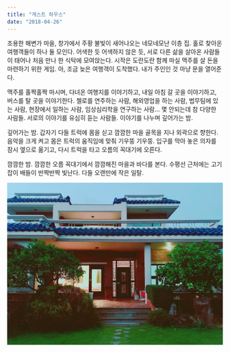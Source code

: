 ```yaml
---
title: "게스트 하우스"
date: "2018-04-26"
---
```


조용한 해변가 마을, 창가에서 주황 불빛이 새어나오는 네모네모난 이층 집. 홀로 찾아온 여행객들이 하나 둘 모인다. 어색한 듯 어색하지 않은 듯, 서로 다른 삶을 살아온 사람들이 태어나 처음 만나 한 식탁에 모여앉는다. 시작은 도란도란 함께 마실 맥주를 살 돈을 마련하기 위한 게임. 아, 조금 늦은 여행객이 도착했다. 내가 주인인 것 마냥 문을 열어준다.

맥주를 홀짝홀짝 마시며, 다녀온 여행지를 이야기하고, 내일 아침 갈 곳을 이야기하고, 버스를 탈 곳을 이야기한다. 첼로를 연주하는 사람, 해외영업을 하는 사람, 법무팀에 있는 사람, 현장에서 일하는 사람, 임상심리학을 연구하는 사람... 몇 안되는데 참 다양한 사람들. 서로의 이야기를 유심히 듣는 사람들. 이야기를 나누며 깊어가는 밤.

깊어가는 밤. 갑자기 다들 트럭에 몸을 싣고 깜깜한 마을 골목을 지나 외곽으로 향한다. 음악을 크게 켜고 몸은 트럭의 움직임에 맞춰 기우뚱 기우뚱. 입구를 막아 놓은 의자를 잠시 옆으로 옮기고, 다시 트럭을 타고 오름의 꼭대기에 오른다.

깜깜한 밤. 깜깜한 오름 꼭대기에서 깜깜해진 마을과 바다를 본다. 수평선 근처에는 고기잡이 배들이 반짝반짝 빛난다. 다들 오랜만에 작은 일탈.

![](/photo/memory/2018-04-26-게스트_하우스.jpg)